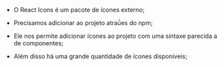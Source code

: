 * O React Icons é um pacote de ícones externo;

* Precisamos adicionar ao projeto atraǘes do npm;

* Ele nos permite adicionar ícones ao projeto com uma sintaxe parecida a de componentes;

* Além disso há uma grande quantidade de ícones disponíveis;